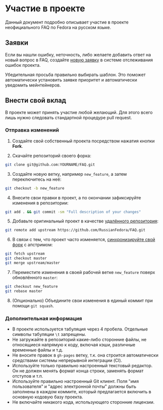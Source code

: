 # Участие в проекте

Данный документ подробно описывает участие в проекте неофициального FAQ по Fedora на русском языке.

## Заявки

Если вы нашли ошибку, неточность, либо желаете добавить ответ на новый вопрос в FAQ, создайте [новую заявку](https://github.com/RussianFedora/FAQ/issues) в системе отслеживания ошибок проекта.

Убедительная просьба правильно выбирать шаблон. Это поможет автоматически установить заявке приоритет и автоматически уведомить мейнтейнеров.

## Внести свой вклад

В проекте может принять участие любой желающий. Для этого всего лишь нужно следовать стандартной процедуре pull request.

### Отправка изменений

1.  Создайте свой собственный проекта посредством нажатия кнопки **Fork**.

2.  Скачайте репозиторий своего форка:

```bash
git clone git@github.com:YOURNAME/FAQ.git
```

3.  Создайте новую ветку, например `new_feature`, а затем переключитесь на неё:

```bash
git checkout -b new_feature
```

4.  Внесите свои правки в проект, а по окончании зафиксируйте изменения в репозитории:

```bash
git add . && git commit -sm "Full description of your changes"
```

5.  Добавьте оригинальный проект в качестве [удалённого репозитория](https://help.github.com/articles/configuring-a-remote-for-a-fork/):

```bash
git remote add upstream https://github.com/RussianFedora/FAQ.git
```

6.  В связи с тем, что проект часто изменяется, [синхронизируйте свой форк](https://help.github.com/articles/syncing-a-fork/) с апстримом:

```bash
git fetch upstream
git checkout master
git merge upstream/master
```

7.  Переместите изменения в своей рабочей ветке `new_feature` поверх обновлённого `master`:

```bash
git checkout new_feature
git rebase master
```

8.  (Опционально) Объедините свои изменения в единый коммит при помощи `git squash`.

### Дополнительная информация

- В проекте используется табуляция через 4 пробела. Отдельные символы табуляции `\t` запрещены.
- Не загружайте в репозиторий какие-либо сторонние файлы, не относящиеся напрямую к коду, включая кэши, различные временные файлы и т.д.
- Не вносите правок в `gh-pages` ветку, т.к. она строится автоматически средствами системы непрерывной интеграции (CI).
- Используйте только правильно настроенный текстовый редактор. Он не должен менять формат конца строки, заменять формат отступов и т.п.
- Используйте правильно настроенный Git клиент. Поля "имя пользователя" и "адрес электронной почты" должны быть заполнены в каждом коммите, который предлагается включить в основную кодовую базу проекта.
- Не включайте никакого кода, использующего сторонние лицензии.
